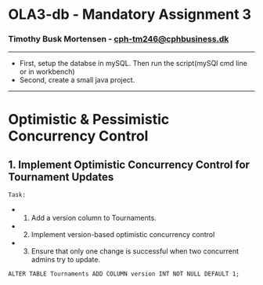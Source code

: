 # OLA3-db - Mandatory Assignment 3

### Timothy Busk Mortensen - cph-tm246@cphbusiness.dk

---

- First, setup the databse in mySQL. Then run the script(mySQl cmd line or in workbench)
- Second, create a small java project. 

---

# Optimistic & Pessimistic Concurrency Control

## 1. Implement Optimistic Concurrency Control for Tournament Updates

`Task:`
- 1. Add a version column to Tournaments.
- 2. Implement version-based optimistic concurrency control
- 3. Ensure that only one change is successful when two concurrent admins try to update.

`ALTER TABLE Tournaments ADD COLUMN version INT NOT NULL DEFAULT 1;`
